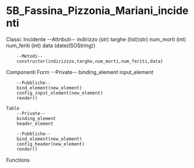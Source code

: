 # 5B_Fassina_Pizzonia_Mariani_incidenti
Classi:
    Incidente
        --Attributi--
        indirizzo (str)
        targhe (list)(str)
        num_morti (int)
        num_feriti (int)
        data (date(ISOString))

        --Metodi--
        constructor(indirizzzo,targhe,num_morti,num_feriti,data)

Componenti
    Form
        --Private--
        binding_element
        input_element

        --Pubbliche--
        bind_element(new_element)
        config_input_element(new_element)
        render()

    Table
        --Private--
        binding_element
        header_element

        --Pubbliche--
        bind_element(new_element)
        config_header(new_element)
        render()

Functions

